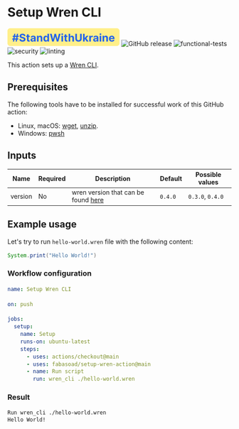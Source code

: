 # Setup Wren CLI

[![Stand With Ukraine](https://raw.githubusercontent.com/vshymanskyy/StandWithUkraine/main/badges/StandWithUkraine.svg)](https://stand-with-ukraine.pp.ua)
![GitHub release](https://img.shields.io/github/v/release/fabasoad/setup-wren-action?include_prereleases)
![functional-tests](https://github.com/fabasoad/setup-wren-action/actions/workflows/functional-tests.yml/badge.svg)
![security](https://github.com/fabasoad/setup-wren-action/actions/workflows/security.yml/badge.svg)
![linting](https://github.com/fabasoad/setup-wren-action/actions/workflows/linting.yml/badge.svg)

This action sets up a [Wren CLI](https://wren.io/cli/).

## Prerequisites

The following tools have to be installed for successful work of this GitHub action:

- Linux, macOS: [wget](https://www.gnu.org/software/wget/), [unzip](https://linux.die.net/man/1/unzip).
- Windows: [pwsh](https://github.com/PowerShell/PowerShell)

## Inputs

<!-- prettier-ignore-start -->
| Name    | Required | Description                                                                           | Default | Possible values  |
|---------|----------|---------------------------------------------------------------------------------------|---------|------------------|
| version | No       | wren version that can be found [here](https://github.com/wren-lang/wren-cli/releases) | `0.4.0` | `0.3.0`, `0.4.0` |
<!-- prettier-ignore-end -->

## Example usage

Let's try to run `hello-world.wren` file with the following content:

```java
System.print("Hello World!")
```

### Workflow configuration

```yaml
name: Setup Wren CLI

on: push

jobs:
  setup:
    name: Setup
    runs-on: ubuntu-latest
    steps:
      - uses: actions/checkout@main
      - uses: fabasoad/setup-wren-action@main
      - name: Run script
        run: wren_cli ./hello-world.wren
```

### Result

```shell
Run wren_cli ./hello-world.wren
Hello World!
```
